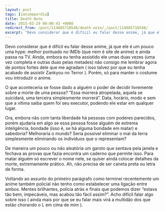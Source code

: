 ```yaml
---
layout: post
tags: [1animepordia]
title: Death Note
date: 2015-03-29 00:00:43 +0000
redirect_from: /post/114885718548/death-note/,/post/114885718548/
excerpt: "Devo considerar que é difícil eu falar desse anime, já que ele é um pouco uma hype: melhor pontuado no IMDb (que nem é site de anime) e ainda passa na TV. Ainda, embora eu tenha assistido ele umas duas vezes (uma vez completa e outras duas pelas metades) não consigo me lembrar agora de pontos fortes dele que me agradam ( isso talvez por que eu tenha acabado de assistir Zankyou no Terror ). Porém, só para manter o costume vou introduzir o anime."
---
```


Devo considerar que é difícil eu falar desse anime, já que ele é um
pouco uma hype: melhor pontuado no IMDb (que nem é site de anime) e
ainda passa na TV. Ainda, embora eu tenha assistido ele umas duas vezes
(uma vez completa e outras duas pelas metades) não consigo me lembrar
agora de pontos fortes dele que me agradam ( isso talvez por que eu
tenha acabado de assistir Zankyou no Terror ). Porém, só para manter o
costume vou introduzir o anime.

O que aconteceria se fosse dado a alguém o poder de decidir livremente
sobre a morte de uma pessoa? “Essa morrerá atropelada, aquela se
suicidará, uma terceira simplesmente morrerá”. Data, horário, modo e sem
que a vítima saiba quem foi seu executor, podendo ele estar em qualquer
lugar.

Ora, embora não com tanta liberdade há pessoas com poderes parecidos,
porém ajudaria em algo se essa pessoa fosse alguém de extrema
inteligência, bondade (isso é, se há alguma bondade em matar) e
sabedoria? Melhoraria o mundo? Seria possível eliminar o mal da terra
simplesmente eliminando os indivíduos que o representam?

De maneira um pouco ou não aleatória um garoto que sentava pela janela e
fechava as provas que fazia encontra um caderno que permite isso. Para
matar alguém só escrever o nome nele, se quiser ainda colocar detalhes
da morte, extremamente prático. Ah, não precisa de ser caneta preta ou
letra de forma.

Voltando ao assunto do primeiro parágrafo como terminei recentemente um
anime também policial não tenho como estabelecer uma ligação entre
ambos. Mentes brilhantes, polícia atrás e finais que podemos dizer
“estava tão bem, impecáveis, mas acabou tão fácil assim?”. Acho difícil
falar algo sobre isso ( ainda mais por que se eu falar mais virá a
multidão dos que estão chorando o L em cima de mim ).


